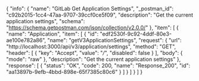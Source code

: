 {
  "info": {
    "name": "GitLab Get Application Settings",
    "_postman_id": "c92b2015-1cc4-47aa-9707-39ccf0ce5f09",
    "description": "Get the current application settings",
    "schema": "https://schema.getpostman.com/json/collection/v2.0.0/"
  },
  "item": [
    {
      "name": "Application",
      "item": [
        {
          "id": "edf2530f-9c92-4ddf-80e3-ae100e782a86",
          "name": "getV3ApplicationSettings",
          "request": {
            "url": "http://localhost:3000/api/v3/application/settings",
            "method": "GET",
            "header": [
              {
                "key": "Accept",
                "value": "*/*",
                "disabled": false
              }
            ],
            "body": {
              "mode": "raw"
            },
            "description": "Get the current application settings"
          },
          "response": [
            {
              "status": "OK",
              "code": 200,
              "name": "Response_200",
              "id": "aa13897b-9efb-4bbd-898e-65f7385c80c6"
            }
          ]
        }
      ]
    }
  ]
}